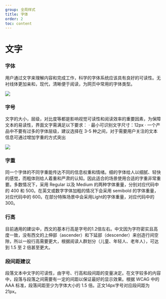 ```yaml
---
group: 全局样式
title: 字体
order: 2
toc: content
---
```


# 文字

### 字体

用户通过文字来理解内容和完成工作，科学的字体系统应该具有良好的可读性。无衬线体更加亲和，现代，清晰便于阅读，为网页中常用的字体类型。

<img class="preview-img no-padding" src="https://res.waiqin365.com/d/qince-design/font/1.png">

### 字号

文字的大小，层级，对比度等都是影响视觉可读性和阅读效率的重要因素，为保障文本的易读性，界面文字需满足以下要求：
· 最小可识别文字尺寸：12px
· 一个产品中不要有过多的字体层级，建议选择在 3-5 种之间，对于需要用户关注的文本信息可通过增加字重的方式突出

<img class="preview-img no-padding" src="https://res.waiqin365.com/d/qince-design/font/2.png">

### 字重

同一个字体的不同字重能传达不同的信息权重和情绪。细的字体给人以细腻、轻快的感觉，而粗体则给人着重和严肃的认知。因此适合的场景使用合适的字重非常重要。多数情况下，采用 Regular 以及 Medium 的两种字体重量，分别对应代码中的 400 和 500。在英文或数字字体加粗的情况下会采用 semibold 的字体重量，对应代码中的 600。在部分特殊场景中会采用Light的字体重量，对应代码中的300。

### 行高

目前通用的建议中，西文的基本行高是字号的1.2倍左右。中文因为字符密实且高度一致，没有西文的上伸部（ascender）和下延部（descender）来创造行间空隙，所以一般行高需要更大，根据阅读人群划分（儿童、年轻人、老年人），可达到 1.5 至 2 倍甚至更大。

### 段间距建议

段落文本中文字的可读性，由字号、行高和段间距的变量决定。在文字较多的内容中，段落与段落之间需要有一定的间距以保证最好的显示效果。根据 WCAG 中的 AAA 标准，段落间距至少为字体大小的 1.5 倍。正文14px字号对应段间距为21px。


